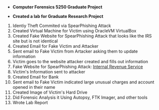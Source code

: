 - **Computer Forensics 5250 Graduate Project**


- **Created a lab for Graduate Research Project**
1. Identiy Theft Commited via SpearPhishing Attack
2. Created Virtual Machine for Victim using OracleVM VirtualBox
3. Created Fake Website for SpearPhishing Attack that looks like the IRS site but is not identical
4. Created Email for Fake Victim and Attacker
5. Sent email to Fake Victim from Artacker asking them to update information
6. Victim goes to the website attacker created and fills out information
7. Fake Website for SpearPhishing Attack: [Internal Revenue Service](https://webpages.uncc.edu/cbell62/5250/send_mail.html)
8. Victim's Information sent to attacker
9. Created Email for Bank
10. Sent email to Fake Victim indicated large unusual charges and account opened in their name
11. Created Image of Victim's Hard Drive
12. Did Forensic Analysis it Using Autopsy, FTK Imager, and other tools
13. Wrote Lab Report



